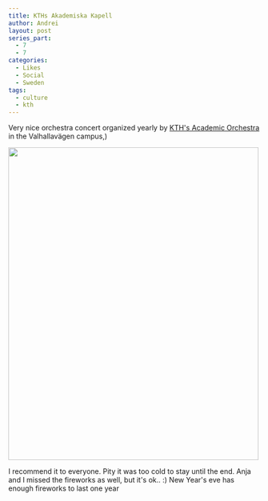 ```yaml
---
title: KTHs Akademiska Kapell
author: Andrei
layout: post
series_part:
  - 7
  - 7
categories:
  - Likes
  - Social
  - Sweden
tags:
  - culture
  - kth
---
```

Very nice orchestra concert organized yearly by [KTH's Academic Orchestra][1] in the Valhallavägen campus,)

<img class="alignnone size-full wp-image-245" title="photo-0056" src="http://blog.andreineculau.com/wp-content/uploads/2008/09/photo-0056.jpg" alt="" width="500" height="625" />

I recommend it to everyone. Pity it was too cold to stay until the end. Anja and I missed the fireworks as well, but it's ok.. :) New Year's eve has enough fireworks to last one year

 [1]: http://sv.wikipedia.org/wiki/KTH:s_Akademiska_Kapell
